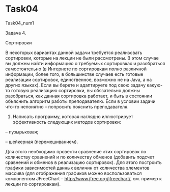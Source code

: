 # Task04
Task04_num1

Задача 4.	

Сортировки

В некоторых вариантах данной задачи требуется реализовать сортировки, которые на лекции не были рассмотрены. В этом случае вы должны найти информацию о требуемых сортировках и разобраться самостоятельно (в Интернете по сортировкам полно различной информации, более того, в большинстве случаев есть готовые реализации сортировок, единственное, возможно не на Java, а на других языках).
Если вы берете и адаптируете под свою задачу какую-то готовую реализацию сортировки, вы обязательно должны разобраться, как данная сортировка работает, и быть в состоянии объяснить алгоритм работы преподавателю.
Если в условии задачи что-то непонятно – попросить пояснить преподавателя.

1.	Написать программу, которая наглядно иллюстрирует эффективность следующих методов сортировки:

–	пузырьковая;

–	шейкерная (перемешиванием).

Для этого необходимо провести сравнение этих сортировок по количеству сравнений и по количеству обменов (добавить подсчет сравнений и обменов в реализацию сортировок). Для этого построить графики зависимостей данных величин от количества элементов массива (для отображения графиков можно воспользоваться компонентом JFreeChart – http://www.jfree.org/jfreechart/, см. пример к лекции по сортировкам).
